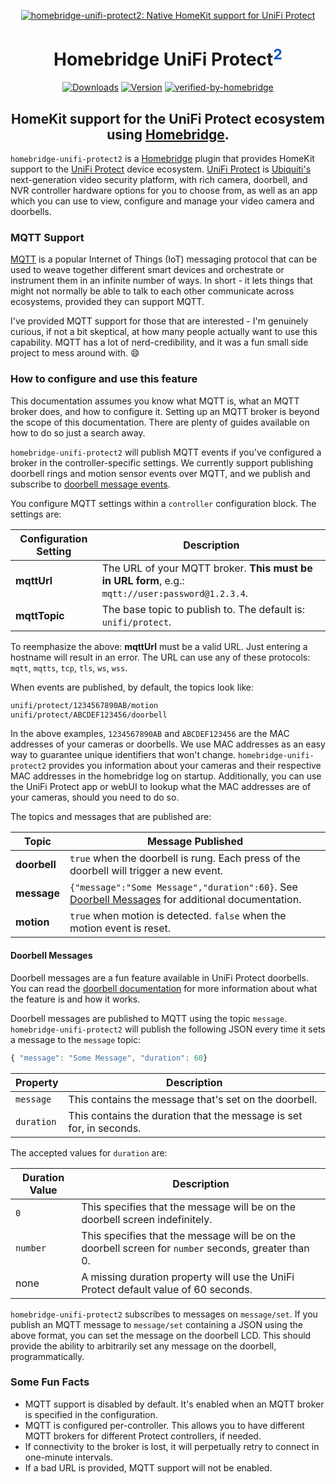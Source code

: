 <SPAN ALIGN="CENTER" STYLE="text-align:center">
<DIV ALIGN="CENTER" STYLE="text-align:center">

[![homebridge-unifi-protect2: Native HomeKit support for UniFi Protect](https://raw.githubusercontent.com/hjdhjd/homebridge-unifi-protect2/master/homebridge-protect.svg)](https://github.com/hjdhjd/homebridge-unifi-protect2)

# Homebridge UniFi Protect<SUP STYLE="font-size: smaller; color:#0559C9;">2</SUP>

[![Downloads](https://img.shields.io/npm/dt/homebridge-unifi-protect2?color=%230559C9&style=for-the-badge)](https://www.npmjs.com/package/homebridge-unifi-protect2)
[![Version](https://img.shields.io/npm/v/homebridge-unifi-protect2?color=%230559C9&label=UniFi%20Protect%202&logo=ubiquiti&logoColor=%230559C9&style=for-the-badge)](https://www.npmjs.com/package/homebridge-unifi-protect2)
[![verified-by-homebridge](https://img.shields.io/badge/homebridge-verified-blueviolet?color=%2357277C&style=for-the-badge)](https://github.com/homebridge/homebridge/wiki/Verified-Plugins)

## HomeKit support for the UniFi Protect ecosystem using [Homebridge](https://homebridge.io).
</DIV>
</SPAN>

`homebridge-unifi-protect2` is a [Homebridge](https://homebridge.io) plugin that provides HomeKit support to the [UniFi Protect](https://unifi-network.ui.com/video-security) device ecosystem. [UniFi Protect](https://unifi-network.ui.com/video-security) is [Ubiquiti's](https://www.ui.com) next-generation video security platform, with rich camera, doorbell, and NVR controller hardware options for you to choose from, as well as an app which you can use to view, configure and manage your video camera and doorbells.

### MQTT Support

[MQTT](https://mqtt.org) is a popular Internet of Things (IoT) messaging protocol that can be used to weave together different smart devices and orchestrate or instrument them in an infinite number of ways. In short - it lets things that might not normally be able to talk to each other communicate across ecosystems, provided they can support MQTT.

I've provided MQTT support for those that are interested - I'm genuinely curious, if not a bit skeptical, at how many people actually want to use this capability. MQTT has a lot of nerd-credibility, and it was a fun small side project to mess around with. :smile:

### How to configure and use this feature

This documentation assumes you know what MQTT is, what an MQTT broker does, and how to configure it. Setting up an MQTT broker is beyond the scope of this documentation. There are plenty of guides available on how to do so just a search away.

`homebridge-unifi-protect2` will publish MQTT events if you've configured a broker in the controller-specific settings. We currently support publishing doorbell rings and motion sensor events over MQTT, and we publish and subscribe to [doorbell message events](#doorbell-messages).

You configure MQTT settings within a `controller` configuration block. The settings are:

| Configuration Setting | Description
|-----------------------|----------------------------------
| **mqttUrl**           | The URL of your MQTT broker. **This must be in URL form**, e.g.: `mqtt://user:password@1.2.3.4`.
| **mqttTopic**         | The base topic to publish to. The default is: `unifi/protect`.

To reemphasize the above: **mqttUrl** must be a valid URL. Just entering a hostname will result in an error. The URL can use any of these protocols: `mqtt`, `mqtts`, `tcp`, `tls`, `ws`, `wss`.

When events are published, by default, the topics look like:

```sh
unifi/protect/1234567890AB/motion
unifi/protect/ABCDEF123456/doorbell
```

In the above examples, `1234567890AB` and `ABCDEF123456` are the MAC addresses of your cameras or doorbells. We use MAC addresses as an easy way to guarantee unique identifiers that won't change. `homebridge-unifi-protect2` provides you information about your cameras and their respective MAC addresses in the homebridge log on startup. Additionally, you can use the UniFi Protect app or webUI to lookup what the MAC addresses are of your cameras, should you need to do so.

The topics and messages that are published are:

| Topic                 | Message Published
|-----------------------|----------------------------------
| **doorbell**          | `true` when the doorbell is rung. Each press of the doorbell will trigger a new event.
| **message**           | `{"message":"Some Message","duration":60}`. See [Doorbell Messages](#doorbell-messages) for additional documentation.
| **motion**            | `true` when motion is detected. `false` when the motion event is reset.


#### <A NAME="doorbell-messages"></A>Doorbell Messages
Doorbell messages are a fun feature available in UniFi Protect doorbells. You can read the [doorbell documentation](https://github.com/hjdhjd/homebridge-unifi-protect2/blob/master/docs/Doorbell.md) for more information about what the feature is and how it works.

Doorbell messages are published to MQTT using the topic `message`. `homebridge-unifi-protect2` will publish the following JSON every time it sets a message to the `message` topic:

```js
{ "message": "Some Message", "duration": 60}
```

| Property          | Description
|-------------------|----------------------------------
| `message`         | This contains the message that's set on the doorbell.
| `duration`        | This contains the duration that the message is set for, in seconds.

The accepted values for `duration` are:

| Duration Value    | Description
|-------------------|----------------------------------
| `0`               | This specifies that the message will be on the doorbell screen indefinitely.
| `number`          | This specifies that the message will be on the doorbell screen for `number` seconds, greater than 0.
| none              | A missing duration property will use the UniFi Protect default value of 60 seconds.

`homebridge-unifi-protect2` subscribes to messages on `message/set`. If you publish an MQTT message to `message/set` containing a JSON using the above format, you can set the message on the doorbell LCD. This should provide the ability to arbitrarily set any message on the doorbell, programmatically.

### Some Fun Facts

  * MQTT support is disabled by default. It's enabled when an MQTT broker is specified in the configuration.
  * MQTT is configured per-controller. This allows you to have different MQTT brokers for different Protect controllers, if needed.
  * If connectivity to the broker is lost, it will perpetually retry to connect in one-minute intervals.
  * If a bad URL is provided, MQTT support will not be enabled.
